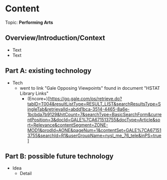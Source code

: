 # Content
Topic: **Performing Arts**

## Overview/Introduction/Context
* Text
* Text

## Part A: existing technology
* Tech
  * went to link "Gale Opposing Viewpoints" found in document "HSTAT Library Links"
    * (Encore+)[https://go.gale.com/ps/retrieve.do?tabID=T004&resultListType=RESULT_LIST&searchResultsType=SingleTab&retrievalId=abdd1bca-3514-4465-8a6e-1bcbda7b9129&hitCount=7&searchType=BasicSearchForm&currentPosition=3&docId=GALE%7CA671513755&docType=Article&sort=Relevance&contentSegment=ZONE-MOD1&prodId=AONE&pageNum=1&contentSet=GALE%7CA671513755&searchId=R1&userGroupName=nysl_me_76_tele&inPS=true]

## Part B: possible future technology
* Idea
  * Detail
